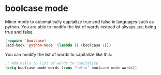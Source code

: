 boolcase mode
==============

Minor mode to automatically capitalize true and false in languages such as
python. You are able to modify the list of words instead of always just
being true and false.

```lisp
(require 'boolcase)
(add-hook 'python-mode '(lambda () (boolcase 1)))
```

You can modify the list of words to capitalize like this:

```lisp
;; Add hello to list of words to capitalize
(setq boolcase-mode-words (cons "hello" boolcase-mode-words))
```
